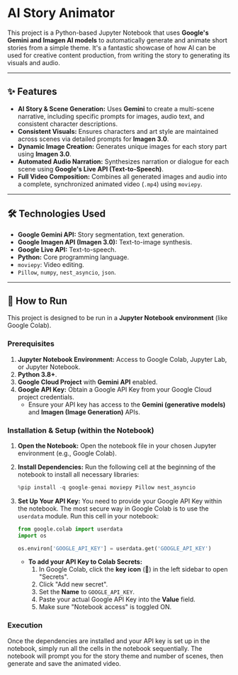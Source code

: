 # AI Story Animator

This project is a Python-based Jupyter Notebook that uses **Google's Gemini and Imagen AI models** to automatically generate and animate short stories from a simple theme. It's a fantastic showcase of how AI can be used for creative content production, from writing the story to generating its visuals and audio.

---

## ✨ Features

* **AI Story & Scene Generation:** Uses **Gemini** to create a multi-scene narrative, including specific prompts for images, audio text, and consistent character descriptions.
* **Consistent Visuals:** Ensures characters and art style are maintained across scenes via detailed prompts for **Imagen 3.0**.
* **Dynamic Image Creation:** Generates unique images for each story part using **Imagen 3.0**.
* **Automated Audio Narration:** Synthesizes narration or dialogue for each scene using **Google's Live API (Text-to-Speech)**.
* **Full Video Composition:** Combines all generated images and audio into a complete, synchronized animated video (`.mp4`) using `moviepy`.

---

## 🛠️ Technologies Used

* **Google Gemini API:** Story segmentation, text generation.
* **Google Imagen API (Imagen 3.0):** Text-to-image synthesis.
* **Google Live API:** Text-to-speech.
* **Python:** Core programming language.
* `moviepy`: Video editing.
* `Pillow`, `numpy`, `nest_asyncio`, `json`.

---

## 🚀 How to Run

This project is designed to be run in a **Jupyter Notebook environment** (like Google Colab).

### Prerequisites

1.  **Jupyter Notebook Environment:** Access to Google Colab, Jupyter Lab, or Jupyter Notebook.
2.  **Python 3.8+**.
3.  **Google Cloud Project** with **Gemini API** enabled.
4.  **Google API Key:** Obtain a Google API Key from your Google Cloud project credentials.
    * Ensure your API key has access to the **Gemini (generative models)** and **Imagen (Image Generation)** APIs.

### Installation & Setup (within the Notebook)

1.  **Open the Notebook:** Open the notebook file in your chosen Jupyter environment (e.g., Google Colab).
2.  **Install Dependencies:** Run the following cell at the beginning of the notebook to install all necessary libraries:

    ```python
    %pip install -q google-genai moviepy Pillow nest_asyncio
    ```

3.  **Set Up Your API Key:** You need to provide your Google API Key within the notebook. The most secure way in Google Colab is to use the `userdata` module. Run this cell in your notebook:

    ```python
    from google.colab import userdata
    import os

    os.environ['GOOGLE_API_KEY'] = userdata.get('GOOGLE_API_KEY')
    ```

    * **To add your API Key to Colab Secrets:**
        1.  In Google Colab, click the **key icon** (🔑) in the left sidebar to open "Secrets".
        2.  Click "Add new secret".
        3.  Set the **Name** to `GOOGLE_API_KEY`.
        4.  Paste your actual Google API Key into the **Value** field.
        5.  Make sure "Notebook access" is toggled ON.

### Execution

Once the dependencies are installed and your API key is set up in the notebook, simply run all the cells in the notebook sequentially. The notebook will prompt you for the story theme and number of scenes, then generate and save the animated video.
